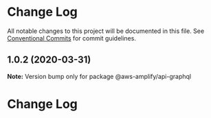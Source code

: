 # Change Log

All notable changes to this project will be documented in this file.
See [Conventional Commits](https://conventionalcommits.org) for commit guidelines.

## 1.0.2 (2020-03-31)

**Note:** Version bump only for package @aws-amplify/api-graphql





# Change Log
